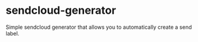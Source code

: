 # sendcloud-generator
Simple sendcloud generator that allows you to automatically create a send label.

